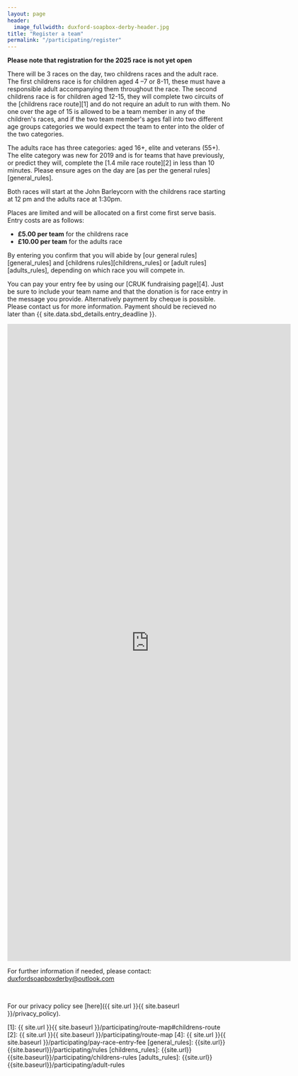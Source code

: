 ```yaml
---
layout: page
header:
  image_fullwidth: duxford-soapbox-derby-header.jpg
title: "Register a team"
permalink: "/participating/register"
---
```


**Please note that registration for the 2025 race is not yet open**

There will be 3 races on the day, two childrens races and the adult race. The first childrens race is for children aged 4 –7 or 8-11, these must have a responsible adult accompanying them throughout the race. The second childrens race is for children aged 12-15, they will complete two circuits of the [childrens race route][1] and do not require an adult to run with them. No one over the age of 15 is allowed to be a team member in any of the children's races, and if the two team member's ages fall into two different age groups categories we would expect the team to enter into the older of the two categories.

The adults race has three categories: aged 16+, elite and veterans (55+). The elite category was new for 2019 and is for teams that have previously, or predict they will, complete the [1.4 mile race route][2] in less than 10 minutes. Please ensure ages on the day are [as per the general rules][general_rules].

Both races will start at the John Barleycorn with the childrens race starting at 12 pm and the adults race at 1:30pm.

Places are limited and will be allocated on a first come first serve basis. Entry costs are as follows:

* **£5.00 per team** for the childrens race
* **£10.00 per team** for the adults race

By entering you confirm that you will abide by [our general rules][general_rules] and [childrens rules][childrens_rules] or [adult rules][adults_rules], depending on which race you will compete in.

You can pay your entry fee by using our [CRUK fundraising page][4]. Just be sure to include your team name and that the donation is for race entry in the message you provide. Alternatively payment by cheque is possible. Please contact us for more information. Payment should be recieved no later than {{ site.data.sbd_details.entry_deadline }}.

<iframe src="https://docs.google.com/forms/d/e/1FAIpQLSesN-lL8kyKSRFpSqNJiLYso4E-XSav7thE4wgxqhW4G4V83Q/viewform?embedded=true" width="640" height="1441" frameborder="0" marginheight="0" marginwidth="0">Loading…</iframe>

<br />

For further information if needed, please contact: [duxfordsoapboxderby@outlook.com](mailto:duxfordsoapboxderby@outlook.com)

<br />

For our privacy policy see [here]({{ site.url }}{{ site.baseurl }}/privacy_policy).

[1]: {{ site.url }}{{ site.baseurl }}/participating/route-map#childrens-route
[2]: {{ site.url }}{{ site.baseurl }}/participating/route-map
[4]: {{ site.url }}{{ site.baseurl }}/participating/pay-race-entry-fee
[general_rules]: {{site.url}}{{site.baseurl}}/participating/rules
[childrens_rules]: {{site.url}}{{site.baseurl}}/participating/childrens-rules
[adults_rules]: {{site.url}}{{site.baseurl}}/participating/adult-rules
